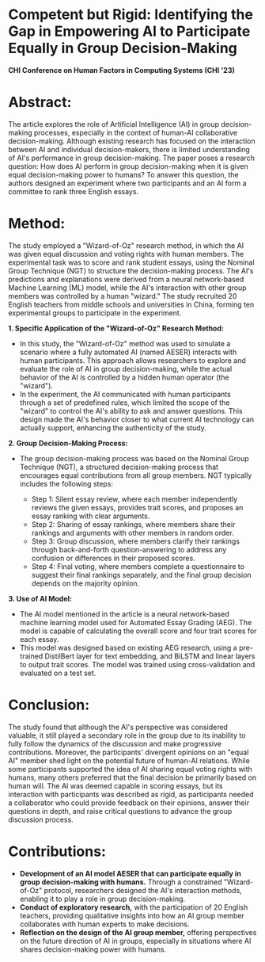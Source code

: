 # Competent but Rigid: Identifying the Gap in Empowering AI to Participate Equally in Group Decision-Making

**CHI Conference on Human Factors in Computing Systems (CHI '23)**

# Abstract:

The article explores the role of Artificial Intelligence (AI) in group decision-making processes, especially in the context of human-AI collaborative decision-making. Although existing research has focused on the interaction between AI and individual decision-makers, there is limited understanding of AI's performance in group decision-making. The paper poses a research question: How does AI perform in group decision-making when it is given equal decision-making power to humans? To answer this question, the authors designed an experiment where two participants and an AI form a committee to rank three English essays.

# Method:

The study employed a "Wizard-of-Oz" research method, in which the AI was given equal discussion and voting rights with human members. The experimental task was to score and rank student essays, using the Nominal Group Technique (NGT) to structure the decision-making process. The AI's predictions and explanations were derived from a neural network-based Machine Learning (ML) model, while the AI's interaction with other group members was controlled by a human "wizard." The study recruited 20 English teachers from middle schools and universities in China, forming ten experimental groups to participate in the experiment.

**1\. Specific Application of the "Wizard-of-Oz" Research Method:**

- In this study, the "Wizard-of-Oz" method was used to simulate a scenario where a fully automated AI (named AESER) interacts with human participants. This approach allows researchers to explore and evaluate the role of AI in group decision-making, while the actual behavior of the AI is controlled by a hidden human operator (the "wizard").
- In the experiment, the AI communicated with human participants through a set of predefined rules, which limited the scope of the "wizard" to control the AI's ability to ask and answer questions. This design made the AI's behavior closer to what current AI technology can actually support, enhancing the authenticity of the study.

**2\. Group Decision-Making Process:**

- The group decision-making process was based on the Nominal Group Technique (NGT), a structured decision-making process that encourages equal contributions from all group members. NGT typically includes the following steps:
    
    - Step 1: Silent essay review, where each member independently reviews the given essays, provides trait scores, and proposes an essay ranking with clear arguments.
    - Step 2: Sharing of essay rankings, where members share their rankings and arguments with other members in random order.
    - Step 3: Group discussion, where members clarify their rankings through back-and-forth question-answering to address any confusion or differences in their proposed scores.
    - Step 4: Final voting, where members complete a questionnaire to suggest their final rankings separately, and the final group decision depends on the majority opinion.

**3\. Use of AI Model:**

- The AI model mentioned in the article is a neural network-based machine learning model used for Automated Essay Grading (AEG). The model is capable of calculating the overall score and four trait scores for each essay.
- This model was designed based on existing AEG research, using a pre-trained DistilBert layer for text embedding, and BiLSTM and linear layers to output trait scores. The model was trained using cross-validation and evaluated on a test set.

# Conclusion:

The study found that although the AI's perspective was considered valuable, it still played a secondary role in the group due to its inability to fully follow the dynamics of the discussion and make progressive contributions. Moreover, the participants' divergent opinions on an "equal AI" member shed light on the potential future of human-AI relations. While some participants supported the idea of AI sharing equal voting rights with humans, many others preferred that the final decision be primarily based on human will. The AI was deemed capable in scoring essays, but its interaction with participants was described as rigid, as participants needed a collaborator who could provide feedback on their opinions, answer their questions in depth, and raise critical questions to advance the group discussion process.

# Contributions:

- **Development of an AI model AESER that can participate equally in group decision-making with humans.** Through a constrained "Wizard-of-Oz" protocol, researchers designed the AI's interaction methods, enabling it to play a role in group decision-making.
- **Conduct of exploratory research,** with the participation of 20 English teachers, providing qualitative insights into how an AI group member collaborates with human experts to make decisions.
- **Reflection on the design of the AI group member,** offering perspectives on the future direction of AI in groups, especially in situations where AI shares decision-making power with humans.